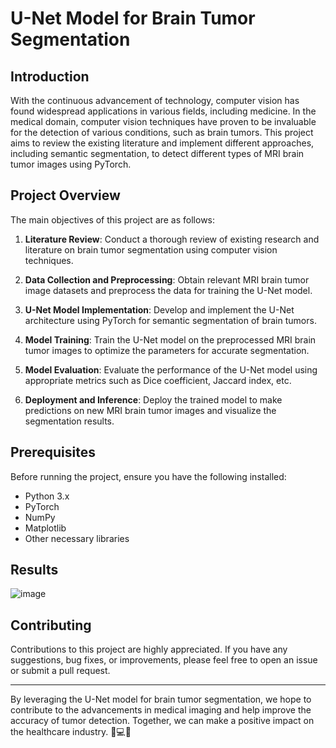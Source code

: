# U-Net Model for Brain Tumor Segmentation

## Introduction

With the continuous advancement of technology, computer vision has found widespread applications in various fields, including medicine. In the medical domain, computer vision techniques have proven to be invaluable for the detection of various conditions, such as brain tumors. This project aims to review the existing literature and implement different approaches, including semantic segmentation, to detect different types of MRI brain tumor images using PyTorch.

## Project Overview

The main objectives of this project are as follows:

1. **Literature Review**: Conduct a thorough review of existing research and literature on brain tumor segmentation using computer vision techniques.

2. **Data Collection and Preprocessing**: Obtain relevant MRI brain tumor image datasets and preprocess the data for training the U-Net model.

3. **U-Net Model Implementation**: Develop and implement the U-Net architecture using PyTorch for semantic segmentation of brain tumors.

4. **Model Training**: Train the U-Net model on the preprocessed MRI brain tumor images to optimize the parameters for accurate segmentation.

5. **Model Evaluation**: Evaluate the performance of the U-Net model using appropriate metrics such as Dice coefficient, Jaccard index, etc.

6. **Deployment and Inference**: Deploy the trained model to make predictions on new MRI brain tumor images and visualize the segmentation results.

## Prerequisites

Before running the project, ensure you have the following installed:

- Python 3.x
- PyTorch
- NumPy
- Matplotlib
- Other necessary libraries 

## Results

![image](https://github.com/MarAnMu13575/U-Net-model-for-MRI-tumor-detection/assets/13788304/a3fa2e2a-f300-4f82-91fe-ca2d84db3c6f)

## Contributing

Contributions to this project are highly appreciated. If you have any suggestions, bug fixes, or improvements, please feel free to open an issue or submit a pull request.

---

By leveraging the U-Net model for brain tumor segmentation, we hope to contribute to the advancements in medical imaging and help improve the accuracy of tumor detection. Together, we can make a positive impact on the healthcare industry. 🧠💻🏥


